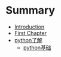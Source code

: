 # Summary

* [Introduction](README.md)
* [First Chapter](chapter1.md)
* [python了解](pythonle-jie.md)
  * [python基础](pythonle-jie/pythonji-chu.md)


